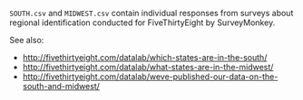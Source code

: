 `SOUTH.csv` and `MIDWEST.csv` contain individual responses from surveys about regional identification conducted for FiveThirtyEight by SurveyMonkey.

See also: 

 * http://fivethirtyeight.com/datalab/which-states-are-in-the-south/
 * http://fivethirtyeight.com/datalab/what-states-are-in-the-midwest/
 * http://fivethirtyeight.com/datalab/weve-published-our-data-on-the-south-and-midwest/

